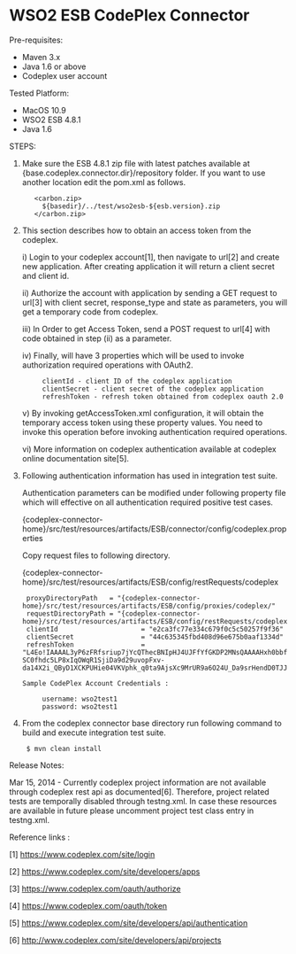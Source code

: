 WSO2 ESB CodePlex Connector
===========================

Pre-requisites:

 - Maven 3.x
 - Java 1.6 or above
 - Codeplex user account


Tested Platform:

 - MacOS 10.9
 - WSO2 ESB 4.8.1
 - Java 1.6

STEPS:

1. Make sure the ESB 4.8.1 zip file with latest patches available at {base.codeplex.connector.dir}/repository folder.
   If you want to use another location edit the pom.xml as follows.

          <carbon.zip>
            ${basedir}/../test/wso2esb-${esb.version}.zip
          </carbon.zip>

2. This section describes how to obtain an access token from the codeplex.

	i)   Login to your codeplex account[1], then navigate to url[2] and create new application. After creating application it will return a client secret and client id.
	
	ii)  Authorize the account with application by sending a GET request to url[3] with client secret, response_type and state as parameters, you will get a temporary code from codeplex.
	     
	iii) In Order to get Access Token, send a POST request to url[4] with code obtained in step (ii) as a parameter.
	
	iv)  Finally, will have 3 properties which will be used to invoke authorization required operations with OAuth2.

			clientId - client ID of the codeplex application
			clientSecret - client secret of the codeplex application
			refreshToken - refresh token obtained from codeplex oauth 2.0

	v) By invoking getAccessToken.xml configuration, it will obtain the temporary access token using these property values. You need to invoke this operation before invoking authentication required operations.
	
	vi) More information on codeplex authentication available at codeplex online documentation site[5].

3. Following authentication information has used in integration test suite.

   Authentication parameters can be modified under following property file which will effective on all authentication required
   positive test cases.
   
   {codeplex-connector-home}/src/test/resources/artifacts/ESB/connector/config/codeplex.properties
   
   Copy request files to following directory.
   
   {codeplex-connector-home}/src/test/resources/artifacts/ESB/config/restRequests/codeplex
   

		proxyDirectoryPath   = "{codeplex-connector-home}/src/test/resources/artifacts/ESB/config/proxies/codeplex/"
		requestDirectoryPath = "{codeplex-connector-home}/src/test/resources/artifacts/ESB/config/restRequests/codeplex/"
		clientId                     = "e2ca3fc77e334c679f0c5c50257f9f36"
		clientSecret                 = "44c635345fbd408d96e675b0aaf1334d"
		refreshToken                 = "L4Eo!IAAAAL3yP6zFRfsriup7jYcQThecBNIpHJ4UJFfYfGKDP2MNsQAAAAHxh0bbfEjjP7RDQBsRrELlW6cZDe4sGcT5jp3jNGxSkmwUZya3qDhgcPVxOyIuj-SC0fhdc5LP8xIqOWqR1SjiDa9d29uvopFxv-da14X2i_QByD1XCKPUHie04VKVphk_q0ta9AjsXc9MrUR9a6O24U_Da9srHendD0TJJKfygjHgYvFzkO3KIcoHmG2abPHybkBOBQHyltaHJwfESYohqHqRhL_FwJfnSRJjrzq8dg"

       Sample CodePlex Account Credentials :
       
       		username: wso2test1
       		password: wso2test1


4. From the codeplex connector base directory run following command to build and execute integration test suite.

		$ mvn clean install


Release Notes:

Mar 15, 2014 - Currently codeplex project information are not available through codeplex rest api as documented[6]. Therefore,
               project related tests are temporally disabled through testng.xml. In case these resources are available in future
               please uncomment project test class entry in testng.xml.


Reference links :

[1] https://www.codeplex.com/site/login

[2] https://www.codeplex.com/site/developers/apps

[3] https://www.codeplex.com/oauth/authorize

[4] https://www.codeplex.com/oauth/token

[5] https://www.codeplex.com/site/developers/api/authentication

[6] http://www.codeplex.com/site/developers/api/projects
